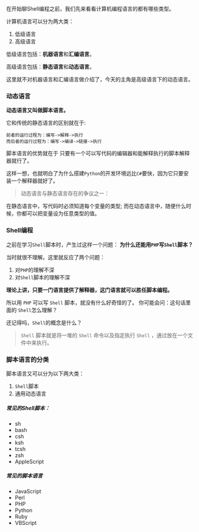 在开始聊Shell编程之前，我们先来看看计算机编程语言的都有哪些类型。

计算机语言可以分为两大类：
1. 低级语言
2. 高级语言

低级语言包括：**机器语言**和**汇编语言**。

高级语言包括：**静态语言**和**动态语言**。

这里就不对机器语言和汇编语言做介绍了，今天的主角是高级语言下的动态语言。

### 动态语言
**动态语言又叫做脚本语言。**

它和传统的静态语言的区别就在于:
```
前者的运行过程为：编写->解释->执行
而后者的运行过程为：编写->编译->链接->执行
```
脚本语言的优势就在于 只要有一个可以写代码的编辑器和能解释执行的脚本解释器就行了。

这样一想，也就明白了为什么搭建`Python`的开发环境远比`C#`要快，因为它只要安装一个解释器就好了。

> 动态语言与静态语言存在的争议之一：

在静态语言中，写代码时必须知道每个变量的类型; 而在动态语言中，随便什么时候，你都可以把变量设为任意类型的值。

### Shell编程
之前在学习`Shell`脚本时，产生过这样一个问题：
**为什么还能用`PHP`写`Shell`脚本？**

当时就很不理解。这里就反应了两个问题：
1. 对`PHP`的理解不深
2. 对`Shell`脚本的理解不深

**理论上讲，只要一门语言提供了解释器，这门语言就可以胜任脚本编程。**

所以用 `PHP` 可以写 `Shell` 脚本，就没有什么好奇怪的了。
你可能会问：这句话里面的 `Shell`怎么理解？

还记得吗，`Shell`的概念是什么？

> `Shell` 脚本就是将一堆的 `Shell` 命令以及指定执行 `Shell` ，通过放在一个文件中来执行。

### 脚本语言的分类
脚本语言又可以分为以下两大类：
1. `Shell`脚本
2. 通用动态语言

##### 常见的Shell脚本：
* sh
* bash
* csh
* ksh
* tcsh
* zsh
* AppleScript 

##### 常见的脚本语言
* JavaScript
* Perl
* PHP
* Python
* Ruby
* VBScript
